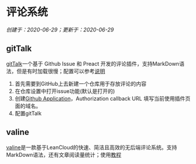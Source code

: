 # 评论系统

*创建于：2020-06-29；更新于：2020-06-29*

## gitTalk

[gitTalk](https://gitalk.github.io/)一个基于 Github Issue 和 Preact 开发的评论插件，支持MarkDown语法，但是有时加载很慢；配置可以参考[说明](https://github.com/gitalk/gitalk/blob/master/readme-cn.md)

1. 首先需要到GitHub上去新建一个仓库用于存放评论的内容
1. 在仓库设置中打开issue功能(默认是打开的)
1. 创建[Github Application](https://github.com/settings/applications/new)，Authorization callback URL 填写当前使用插件页面的域名。
1. 配置gitTalk

## valine

[valine](https://valine.js.org/)是一款基于LeanCloud的快速、简洁且高效的无后端评论系统。支持MarkDown语法，还有文章阅读量统计；使用[教程](https://valine.js.org/quickstart.html)